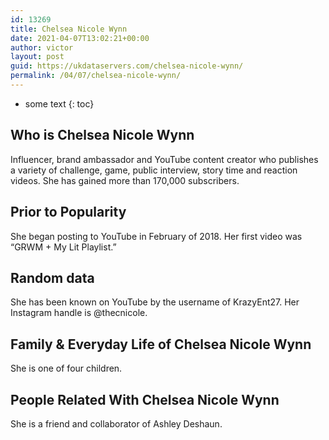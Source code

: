 ```yaml
---
id: 13269
title: Chelsea Nicole Wynn
date: 2021-04-07T13:02:21+00:00
author: victor
layout: post
guid: https://ukdataservers.com/chelsea-nicole-wynn/
permalink: /04/07/chelsea-nicole-wynn/
---
```


* some text
{: toc}


## Who is Chelsea Nicole Wynn



Influencer, brand ambassador and YouTube content creator who publishes a variety of challenge, game, public interview, story time and reaction videos. She has gained more than 170,000 subscribers.

                
                
                
## Prior to Popularity



She began posting to YouTube in February of 2018. Her first video was &#8220;GRWM + My Lit Playlist.&#8221;

                
                
                
## Random data



She has been known on YouTube by the username of KrazyEnt27. Her Instagram handle is @thecnicole.

                
                
                
## Family & Everyday Life of Chelsea Nicole Wynn



She is one of four children.

                
                
                
## People Related With Chelsea Nicole Wynn



She is a friend and collaborator of Ashley Deshaun.

                
              
            
          
          
          